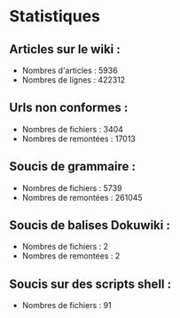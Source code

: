 # Statistiques

## Articles sur le wiki :

  * Nombres d'articles : 5936
  * Nombres de lignes : 422312

## Urls non conformes :

  * Nombres de fichiers : 3404
  * Nombres de remontées : 17013

## Soucis de grammaire :

  * Nombres de fichiers : 5739
  * Nombres de remontées : 261045

## Soucis de balises Dokuwiki :

  * Nombres de fichiers : 2
  * Nombres de remontées : 2

## Soucis sur des scripts shell :

  * Nombres de fichiers : 91
